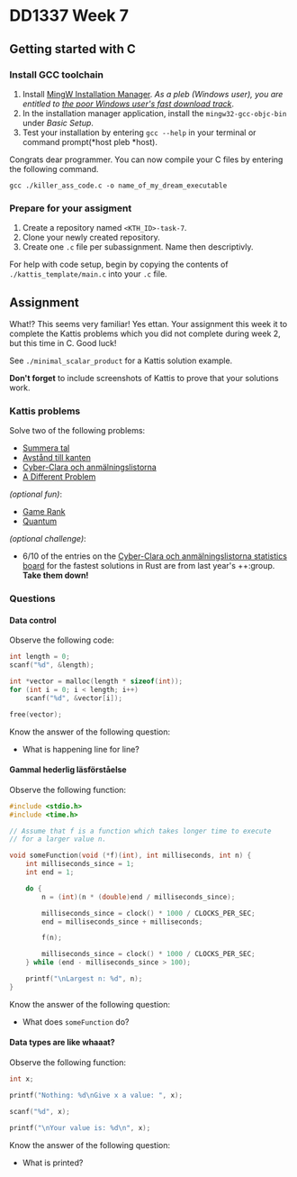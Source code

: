 # DD1337 Week 7

## Getting started with C

### Install GCC toolchain

1) Install [MingW Installation Manager](http://mingw.org/). *As a pleb (Windows user), you are entitled to [the poor Windows user's fast download track](https://osdn.net/projects/mingw/downloads/68260/mingw-get-setup.exe/)*. 
2) In the installation manager application, install the `mingw32-gcc-objc-bin` under *Basic Setup*.
3) Test your installation by entering `gcc --help` in your terminal or command prompt(*host pleb *host).

Congrats dear programmer. You can now compile your C files by entering the following command.
```
gcc ./killer_ass_code.c -o name_of_my_dream_executable
```

### Prepare for your assigment

1) Create a repository named `<KTH_ID>-task-7`.
2) Clone your newly created repository.
3) Create one `.c` file per subassignment. Name then descriptivly.  

For help with code setup, begin by copying the contents of `./kattis_template/main.c` into your `.c` file.

## Assignment

What!? This seems very familiar! Yes ettan. Your assignment this week it to complete the Kattis problems which you did not complete during week 2, but this time in C. Good luck!

See `./minimal_scalar_product` for a Kattis solution example.

**Don't forget** to include screenshots of Kattis to prove that your solutions work.

### Kattis problems

Solve two of the following problems:
- [Summera tal](https://kth.kattis.com/problems/kth.javap.sumsort)
- [Avstånd till kanten](https://kth.kattis.com/problems/kth.javap.kant)
- [Cyber-Clara och anmälningslistorna](https://kth.kattis.com/problems/kth.grupdat.anmalningslistorna)
- [A Different Problem](https://kth.kattis.com/problems/different)

_(optional fun)_:
- [Game Rank](https://open.kattis.com/problems/gamerank)
- [Quantum](https://open.kattis.com/problems/quantum)

_(optional challenge)_:
- 6/10 of the entries on the [Cyber-Clara och anmälningslistorna statistics board](https://kth.kattis.com/problems/kth.grupdat.anmalningslistorna/statistics) for the fastest solutions in Rust are from last year's ++:group. **Take them down!**

### Questions

#### Data control

Observe the following code:

```c++
int length = 0;
scanf("%d", &length); 

int *vector = malloc(length * sizeof(int));
for (int i = 0; i < length; i++) 
    scanf("%d", &vector[i]);

free(vector);
```

Know the answer of the following question:
- What is happening line for line?

#### Gammal hederlig läsförståelse

Observe the following function:

```c++
#include <stdio.h>
#include <time.h>

// Assume that f is a function which takes longer time to execute
// for a larger value n.

void someFunction(void (*f)(int), int milliseconds, int n) {
    int milliseconds_since = 1;
    int end = 1;

    do {
        n = (int)(n * (double)end / milliseconds_since);

        milliseconds_since = clock() * 1000 / CLOCKS_PER_SEC;
        end = milliseconds_since + milliseconds;

        f(n);

        milliseconds_since = clock() * 1000 / CLOCKS_PER_SEC;
    } while (end - milliseconds_since > 100);

    printf("\nLargest n: %d", n);
}
```

Know the answer of the following question:
- What does `someFunction` do?

#### Data types are like whaaat?

Observe the following function:

```c++
int x;

printf("Nothing: %d\nGive x a value: ", x);

scanf("%d", x);

printf("\nYour value is: %d\n", x);
```

Know the answer of the following question:
- What is printed?